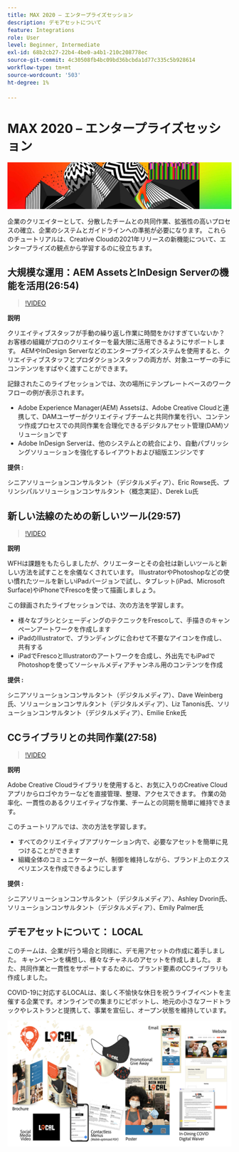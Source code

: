 ```yaml
---
title: MAX 2020 – エンタープライズセッション
description: デモアセットについて
feature: Integrations
role: User
level: Beginner, Intermediate
exl-id: 68b2cb27-22b4-4be0-a4b1-210c208778ec
source-git-commit: 4c30508fb4bc09bd36bcbda1d77c335c5b928614
workflow-type: tm+mt
source-wordcount: '503'
ht-degree: 1%

---
```


# MAX 2020 – エンタープライズセッション

![Max 2020のヒーロー画像](../assets/MAX2020.jpg)

企業のクリエイターとして、分散したチームとの共同作業、拡張性の高いプロセスの確立、企業のシステムとガイドラインへの準拠が必要になります。 これらのチュートリアルは、Creative Cloudの2021年リリースの新機能について、エンタープライズの観点から学習するのに役立ちます。

## 大規模な運用：AEM AssetsとInDesign Serverの機能を活用(26:54)

>[!VIDEO](https://video.tv.adobe.com/v/327112?hidetitle=true)

**説明**

クリエイティブスタッフが手動の繰り返し作業に時間をかけすぎていないか？ お客様の組織がプロのクリエイターを最大限に活用できるようにサポートします。 AEMやInDesign Serverなどのエンタープライズシステムを使用すると、クリエイティブスタッフとプロダクションスタッフの両方が、対象ユーザーの手にコンテンツをすばやく渡すことができます。

記録されたこのライブセッションでは、次の場所にテンプレートベースのワークフローの例が表示されます。
* Adobe Experience Manager(AEM) Assetsは、Adobe Creative Cloudと連携して、DAMユーザーがクリエイティブチームと共同作業を行い、コンテンツ作成プロセスでの共同作業を合理化できるデジタルアセット管理(DAM)ソリューションです
* Adobe InDesign Serverは、他のシステムとの統合により、自動パブリッシングソリューションを強化するレイアウトおよび組版エンジンです

**提供 :**

シニアソリューションコンサルタント（デジタルメディア）、Eric Rowse氏、プリンシパルソリューションコンサルタント（概念実証）、Derek Lu氏

## 新しい法線のための新しいツール(29:57)

>[!VIDEO](https://video.tv.adobe.com/v/328232?hidetitle=true)

**説明**

WFHは課題をもたらしましたが、クリエーターとその会社は新しいツールと新しい方法を試すことを余儀なくされています。 IllustratorやPhotoshopなどの使い慣れたツールを新しいiPadバージョンで試し、タブレット(iPad、Microsoft Surface)やiPhoneでFrescoを使って描画しましょう。

この録画されたライブセッションでは、次の方法を学習します。
* 様々なブラシとシェーディングのテクニックをFrescoして、手描きのキャンペーンアートワークを作成します
* iPadのIllustratorで、ブランディングに合わせて不要なアイコンを作成し、共有する
* iPadでFrescoとIllustratorのアートワークを合成し、外出先でもiPadでPhotoshopを使ってソーシャルメディアチャンネル用のコンテンツを作成

**提供 :**

シニアソリューションコンサルタント（デジタルメディア）、Dave Weinberg氏、ソリューションコンサルタント（デジタルメディア）、Liz Tanonis氏、ソリューションコンサルタント（デジタルメディア）、Emilie Enke氏

## CCライブラリとの共同作業(27:58)

>[!VIDEO](https://video.tv.adobe.com/v/328199?hidetitle=true)

**説明**

Adobe Creative Cloudライブラリを使用すると、お気に入りのCreative Cloudアプリからロゴやカラーなどを直接管理、整理、アクセスできます。 作業の効率化、一貫性のあるクリエイティブな作業、チームとの同期を簡単に維持できます。

このチュートリアルでは、次の方法を学習します。
* すべてのクリエイティブアプリケーション内で、必要なアセットを簡単に見つけることができます
* 組織全体のコミュニケーターが、制御を維持しながら、ブランド上のエクスペリエンスを作成できるようにします

**提供 :**

シニアソリューションコンサルタント（デジタルメディア）、Ashley Dvorin氏、ソリューションコンサルタント（デジタルメディア）、Emily Palmer氏

## デモアセットについて： LOCAL

このチームは、企業が行う場合と同様に、デモ用アセットの作成に着手しました。 キャンペーンを構想し、様々なチャネルのアセットを作成しました。 また、共同作業と一貫性をサポートするために、ブランド要素のCCライブラリも作成しました。

COVID-19に対応するLOCALは、楽しく不愉快な休日を祝うライブイベントを主催する企業です。オンラインでの集まりにピボットし、地元の小さなフードトラックやレストランと提携して、事業を宣伝し、オープン状態を維持しています。

![ローカルデモアセット](../assets/demo_local_assets-WIP-v1.jpg)
